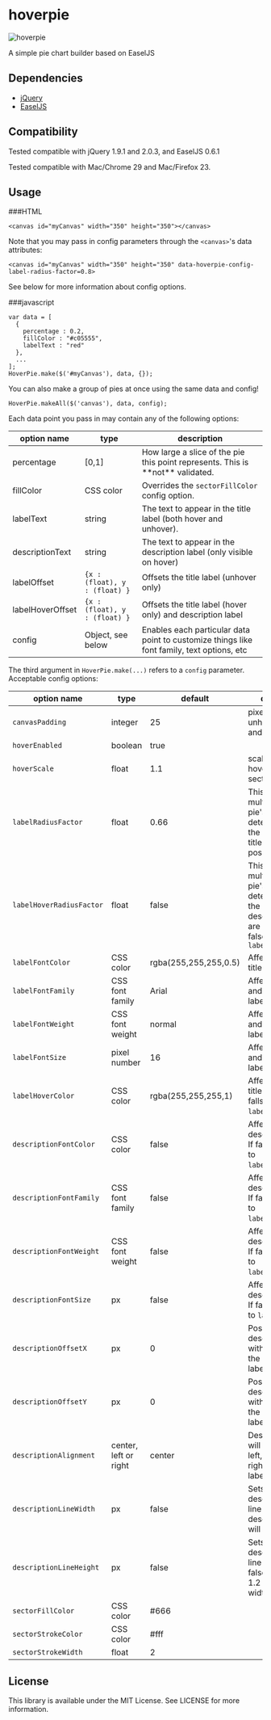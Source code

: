 hoverpie
========

![hoverpie](http://f.cl.ly/items/3I2v3V3R0K341t1q2p08/Screen%20Shot%202013-09-13%20at%205.21.23%20PM.png)

A simple pie chart builder based on EaselJS

Dependencies
--------

- [jQuery](http://jquery.com/)
- [EaselJS](http://www.createjs.com/#!/EaselJS)

Compatibility
--------

Tested compatible with jQuery 1.9.1 and 2.0.3, and EaselJS 0.6.1

Tested compatible with Mac/Chrome 29 and Mac/Firefox 23.

Usage
--------

###HTML

    <canvas id="myCanvas" width="350" height="350"></canvas>
    
Note that you may pass in config parameters through the `<canvas>`'s data attributes:

    <canvas id="myCanvas" width="350" height="350" data-hoverpie-config-label-radius-factor=0.8>
    
See below for more information about config options.

###javascript

    var data = [
      {
        percentage : 0.2,
        fillColor : "#c05555",
        labelText : "red"
      },
      ...
    ];
    HoverPie.make($('#myCanvas'), data, {});
    
You can also make a group of pies at once using the same data and config!

    HoverPie.makeAll($('canvas'), data, config);

Each data point you pass in may contain any of the following options:
<table>
  <thead>
    <tr>
      <th>option name</th>
      <th>type</th>
      <th>description</th>
    </tr>
  </thead>
  <tbody>
    <tr>
      <td>percentage</td>
      <td>[0,1]</td>
      <td>How large a slice of the pie this point represents. This is **not** validated.</td>
    </tr>
    <tr>
      <td>fillColor</td>
      <td>CSS color</td>
      <td>Overrides the <code>sectorFillColor</code> config option.</td>
    </tr>
    <tr>
      <td>labelText</td>
      <td>string</td>
      <td>The text to appear in the title label (both hover and unhover).</td>
    </tr>
    <tr>
      <td>descriptionText</td>
      <td>string</td>
      <td>The text to appear in the description label (only visible on hover)</td>
    </tr>
    <tr>
      <td>labelOffset</td>
      <td><code>{x : (float), y : (float) }</code></td>
      <td>Offsets the title label (unhover only)</td>
    </tr>
    <tr>
      <td>labelHoverOffset</td>
      <td><code>{x : (float), y : (float) }</code></td>
      <td>Offsets the title label (hover only) and description label</td>
    </tr>
    <tr>
      <td>config</td>
      <td>Object, see below</td>
      <td>Enables each particular data point to customize things like font family, text options, etc</td>
    </tr>
  </tbody>
</table>

The third argument in `HoverPie.make(...)` refers to a `config` parameter. Acceptable config options:

<table>
  <thead>
    <tr>
      <th>option name</th>
      <th>type</th>
      <th>default</th>
      <th>description</th>
    </tr>
  </thead>
  <tbody>
    <tr>
      <td><code>canvasPadding</code></td>
      <td>integer</td>
      <td>25</td>
      <td>pixels between unhovered pie and canvas edge</td>
    </tr>
    <tr>
      <td><code>hoverEnabled</code></td>
      <td>boolean</td>
      <td>true</td>
      <td></td>
    </tr>
    <tr>
      <td><code>hoverScale</code></td>
      <td>float</td>
      <td>1.1</td>
      <td>scale for the hovered pie sector</td>
    </tr>
    <tr>
      <td><code>labelRadiusFactor</code></td>
      <td>float</td>
      <td>0.66</td>
      <td>This factor is multiplied with the pie's radius to determine where the unhovered title label is positioned.</td>
    </tr>
    <tr>
      <td><code>labelHoverRadiusFactor</code></td>
      <td>float</td>
      <td>false</td>
      <td>This factor is multiplied with the pie's radius to determine where the hover title and description labels are positioned. If false, falls back to <code>labelRadiusFactor</code></td>
    </tr>
    <tr>
      <td><code>labelFontColor</code></td>
      <td>CSS color</td>
      <td>rgba(255,255,255,0.5)</td>
      <td>Affects unhovered title label.</td>
    </tr>
    <tr>
      <td><code>labelFontFamily</code></td>
      <td>CSS font family</td>
      <td>Arial</td>
      <td>Affects unhovered and hovered title labels.</td>
    </tr>
    <tr>
      <td><code>labelFontWeight</code></td>
      <td>CSS font weight</td>
      <td>normal</td>
      <td>Affects unhovered and hovered title labels.</td>
    </tr>
    <tr>
      <td><code>labelFontSize</code></td>
      <td>pixel number</td>
      <td>16</td>
      <td>Affects unhovered and hovered title labels.</td>
    </tr>
    <tr>
      <td><code>labelHoverColor</code></td>
      <td>CSS color</td>
      <td>rgba(255,255,255,1)</td>
      <td>Affects hovered title label. If false, falls back to <code>labelFontColor</code>.</td>
    </tr>
    <tr>
      <td><code>descriptionFontColor</code></td>
      <td>CSS color</td>
      <td>false</td>
      <td>Affects description label. If false, falls back to <code>labelHoverColor</code>.</td>
    </tr>
    <tr>
      <td><code>descriptionFontFamily</code></td>
      <td>CSS font family</td>
      <td>false</td>
      <td>Affects description label. If false, falls back to <code>labelFontFamily</code>.</td>
    </tr>
    <tr>
      <td><code>descriptionFontWeight</code></td>
      <td>CSS font weight</td>
      <td>false</td>
      <td>Affects description label. If false, falls back to <code>labelFontWeight</code>.</td>
    </tr>
    <tr>
      <td><code>descriptionFontSize</code></td>
      <td>px</td>
      <td>false</td>
      <td>Affects description label. If false, falls back to <code>labelFontSize</code>.</td>
    </tr>
    <tr>
      <td><code>descriptionOffsetX</code></td>
      <td>px</td>
      <td>0</td>
      <td>Positions the description label with relation to the hover title label.</td>
    </tr>
    <tr>
      <td><code>descriptionOffsetY</code></td>
      <td>px</td>
      <td>0</td>
      <td>Positions the description label with relation to the hover title label.</td>
    </tr>
    <tr>
      <td><code>descriptionAlignment</code></td>
      <td>center, left or right</td>
      <td>center</td>
      <td>Description label will align with the left, center or right of the hover label.</td>
    </tr>
    <tr>
      <td><code>descriptionLineWidth</code></td>
      <td>px</td>
      <td>false</td>
      <td>Sets the description label's line width. If false, description label will not wrap.</td>
    </tr>
    <tr>
      <td><code>descriptionLineHeight</code></td>
      <td>px</td>
      <td>false</td>
      <td>Sets the description label's line height. If false, defaults to 1.2 times the width of an 'm'.</td>
    </tr>
    <tr>
      <td><code>sectorFillColor</code></td>
      <td>CSS color</td>
      <td>#666</td>
      <td></td>
    </tr>
    <tr>
      <td><code>sectorStrokeColor</code></td>
      <td>CSS color</td>
      <td>#fff</td>
      <td></td>
    </tr>
    <tr>
      <td><code>sectorStrokeWidth</code></td>
      <td>float</td>
      <td>2</td>
      <td></td>
    </tr>
  </tbody>
</table>

License
-------

This library is available under the MIT License. See LICENSE for more information.